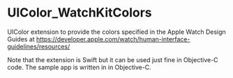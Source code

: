 # UIColor_WatchKitColors
UIColor extension to provide the colors specified in the Apple Watch Design Guides at https://developer.apple.com/watch/human-interface-guidelines/resources/

Note that the extension is Swift but it can be used just fine in Objective-C code. The sample app is written in in Objective-C. 
